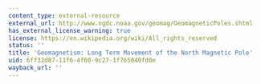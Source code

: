 ```yaml
---
content_type: external-resource
external_url: http://www.ngdc.noaa.gov/geomag/GeomagneticPoles.shtml
has_external_license_warning: true
license: https://en.wikipedia.org/wiki/All_rights_reserved
status: ''
title: 'Geomagnetism: Long Term Movement of the North Magnetic Pole'
uid: 6ff32d87-11f6-4f60-9c27-1f765040fd0e
wayback_url: ''
---
```

